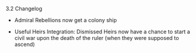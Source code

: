3.2 Changelog

- Admiral Rebellions now get a colony ship

- Useful Heirs Integration: Dismissed Heirs now have a chance to start a civil war upon the death of the ruler (when they were supposed to ascend)

